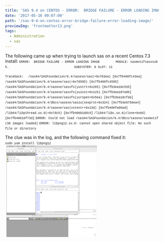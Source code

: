 ```yaml
---
title: 'SAS 9.4 on CENTOS - ERROR:  BRIDGE FAILURE - ERROR LOADING IMAGE'
date: '2017-05-16 09:07:00'
path: '/sas-9-4-on-centos-error-bridge-failure-error-loading-image/'
previewImg: 'frontmatter13.png'
tags:
  - Administration
  - sas
---
```


The following came up when trying to launch sas on a recent Centos 7.3 install:
<span style="font-family: Courier New, Courier, monospace; font-size: x-small;">
</span><span style="font-family: Courier New, Courier, monospace; font-size: x-small;">ERROR:  BRIDGE FAILURE - ERROR LOADING IMAGE</span>
<span style="font-family: Courier New, Courier, monospace; font-size: x-small;">        MODULE: sasmotifsasvsub h.</span>
<span style="font-family: Courier New, Courier, monospace; font-size: x-small;">                                   SUBSYSTEM: 8 SLOT: 11</span>

<span style="font-family: Courier New, Courier, monospace; font-size: x-small;">Traceback:  </span>
<span style="font-family: Courier New, Courier, monospace; font-size: x-small;">/sas94/SASFoundation/9.4/sasexe/sas(+0x703ea) [0x7fb406fc43ea]</span>
<span style="font-family: Courier New, Courier, monospace; font-size: x-small;">/sas94/SASFoundation/9.4/sasexe/sas(+0x70595) [0x7fb406fc4595]</span>
<span style="font-family: Courier New, Courier, monospace; font-size: x-small;">/sas94/SASFoundation/9.4/sasexe/sasxfs(yustrt+0x265) [0x7fb3ea18c535]</span>
<span style="font-family: Courier New, Courier, monospace; font-size: x-small;">/sas94/SASFoundation/9.4/sasexe/sasxfs(yuinit+0x1cb) [0x7fb3ea187a9b]</span>
<span style="font-family: Courier New, Courier, monospace; font-size: x-small;">/sas94/SASFoundation/9.4/sasexe/sasxfs(yuropen+0x5ea) [0x7fb3ea18cfda]</span>
<span style="font-family: Courier New, Courier, monospace; font-size: x-small;">/sas94/SASFoundation/9.4/dbcs/sasexe/saszu(xexprst+0x324) [0x7fb3e9756ea4]</span>
<span style="font-family: Courier New, Courier, monospace; font-size: x-small;">/sas94/SASFoundation/9.4/sasexe/sas(vvtentr+0x13d) [0x7fb406fa06ad]</span>
<span style="font-family: Courier New, Courier, monospace; font-size: x-small;">/lib64/libpthread.so.0(+0x7dc5) [0x7fb406b1ddc5]</span>
<span style="font-family: Courier New, Courier, monospace; font-size: x-small;">/lib64/libc.so.6(clone+0x6d) [0x7fb40610f73d]</span>
<span style="font-family: Courier New, Courier, monospace; font-size: x-small;">
</span><span style="font-family: Courier New, Courier, monospace; font-size: x-small;">ERROR: Could not load /sas94/SASFoundation/9.4/dbcs/sasexe/sasmotif (38 images loaded)</span>
<span style="font-family: Courier New, Courier, monospace; font-size: x-small;">ERROR: libpng12.so.0: cannot open shared object file: No such file or directory</span>

<div></div>
<div>The clue was in the log, and the following command fixed it:</div>
<div></div>
<div>
<div><span style="font-family: Courier New, Courier, monospace; font-size: x-small;">sudo yum install libpng12</span></div>
</div>
<div></div>
<div> <img class="size-medium wp-image-74 aligncenter" src="../images/Screen-2BShot-2B2017-05-16-2Bat-2B09.58.06-297x300.png" alt="" width="297" height="300" /></div>
<div style="clear: both; text-align: center;"></div>
<div></div>
